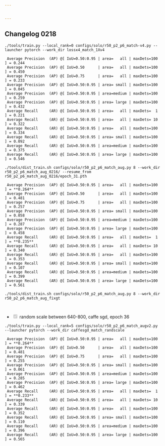 ```yaml
---


---
```


<h2 id="changelog-0218">Changelog 0218</h2>
<p><code>./tools/train.py --local_rank=0 configs/solo/r50_p2_p6_match-v4.py --launcher pytorch --work_dir lossx4_match_1Xv4</code></p>
<pre><code> Average Precision  (AP) @[ IoU=0.50:0.95 | area=   all | maxDets=100 ] = 0.244
 Average Precision  (AP) @[ IoU=0.50      | area=   all | maxDets=100 ] = 0.450
 Average Precision  (AP) @[ IoU=0.75      | area=   all | maxDets=100 ] = 0.233
 Average Precision  (AP) @[ IoU=0.50:0.95 | area= small | maxDets=100 ] = 0.045
 Average Precision  (AP) @[ IoU=0.50:0.95 | area=medium | maxDets=100 ] = 0.259
 Average Precision  (AP) @[ IoU=0.50:0.95 | area= large | maxDets=100 ] = 0.432
 Average Recall     (AR) @[ IoU=0.50:0.95 | area=   all | maxDets=  1 ] = 0.221
 Average Recall     (AR) @[ IoU=0.50:0.95 | area=   all | maxDets= 10 ] = 0.322
 Average Recall     (AR) @[ IoU=0.50:0.95 | area=   all | maxDets=100 ] = 0.334
 Average Recall     (AR) @[ IoU=0.50:0.95 | area= small | maxDets=100 ] = 0.092
 Average Recall     (AR) @[ IoU=0.50:0.95 | area=medium | maxDets=100 ] = 0.375
 Average Recall     (AR) @[ IoU=0.50:0.95 | area= large | maxDets=100 ] = 0.546
</code></pre>
<p><code>./tools/dist_train.sh configs/solo/r50_p2_p6_match_aug.py 8 --work_dir r50_p2_p6_match_aug_0216/ --resume_from r50_p2_p6_match_aug_0216/epoch_31.pth</code></p>
<pre><code> Average Precision  (AP) @[ IoU=0.50:0.95 | area=   all | maxDets=100 ] = **0.264**
 Average Precision  (AP) @[ IoU=0.50      | area=   all | maxDets=100 ] = 0.481
 Average Precision  (AP) @[ IoU=0.75      | area=   all | maxDets=100 ] = 0.257
 Average Precision  (AP) @[ IoU=0.50:0.95 | area= small | maxDets=100 ] = 0.058
 Average Precision  (AP) @[ IoU=0.50:0.95 | area=medium | maxDets=100 ] = 0.287
 Average Precision  (AP) @[ IoU=0.50:0.95 | area= large | maxDets=100 ] = 0.458
 Average Recall     (AR) @[ IoU=0.50:0.95 | area=   all | maxDets=  1 ] = **0.235**
 Average Recall     (AR) @[ IoU=0.50:0.95 | area=   all | maxDets= 10 ] = 0.340
 Average Recall     (AR) @[ IoU=0.50:0.95 | area=   all | maxDets=100 ] = 0.353
 Average Recall     (AR) @[ IoU=0.50:0.95 | area= small | maxDets=100 ] = 0.107
 Average Recall     (AR) @[ IoU=0.50:0.95 | area=medium | maxDets=100 ] = 0.399
 Average Recall     (AR) @[ IoU=0.50:0.95 | area= large | maxDets=100 ] = 0.561
</code></pre>
<p><code>./tools/dist_train.sh configs/solo/r50_p2_p6_match_aug.py 8 --work_dir r50_p2_p6_match_aug_fixgt</code></p>
<pre><code>
</code></pre>
<ul>
<li class="task-list-item"><input type="checkbox" class="task-list-item-checkbox" checked="true" disabled=""> random scale between 640-800, caffe sgd, epoch 36</li>
</ul>
<p><code>./tools/train.py --local_rank=5 configs/solo/r50_p2_p6_match_augv2.py --launcher pytorch --work_dir caffesgd_match_randscale</code></p>
<pre><code> Average Precision  (AP) @[ IoU=0.50:0.95 | area=   all | maxDets=100 ] = **0.264**
 Average Precision  (AP) @[ IoU=0.50      | area=   all | maxDets=100 ] = 0.481
 Average Precision  (AP) @[ IoU=0.75      | area=   all | maxDets=100 ] = 0.255
 Average Precision  (AP) @[ IoU=0.50:0.95 | area= small | maxDets=100 ] = 0.061
 Average Precision  (AP) @[ IoU=0.50:0.95 | area=medium | maxDets=100 ] = 0.285
 Average Precision  (AP) @[ IoU=0.50:0.95 | area= large | maxDets=100 ] = 0.462
 Average Recall     (AR) @[ IoU=0.50:0.95 | area=   all | maxDets=  1 ] = **0.233**
 Average Recall     (AR) @[ IoU=0.50:0.95 | area=   all | maxDets= 10 ] = 0.339
 Average Recall     (AR) @[ IoU=0.50:0.95 | area=   all | maxDets=100 ] = 0.352
 Average Recall     (AR) @[ IoU=0.50:0.95 | area= small | maxDets=100 ] = 0.110
 Average Recall     (AR) @[ IoU=0.50:0.95 | area=medium | maxDets=100 ] = 0.396
 Average Recall     (AR) @[ IoU=0.50:0.95 | area= large | maxDets=100 ] = 0.565
</code></pre>

